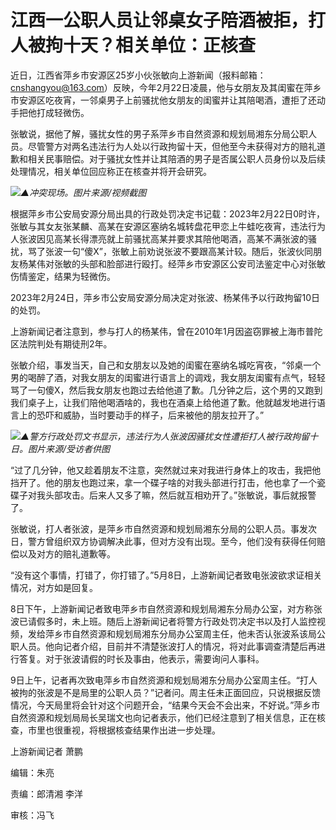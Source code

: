 # 江西一公职人员让邻桌女子陪酒被拒，打人被拘十天？相关单位：正核查

近日，江西省萍乡市安源区25岁小伙张敏向上游新闻（报料邮箱：cnshangyou@163.com）反映，今年2月22日凌晨，他与女朋友及其闺蜜在萍乡市安源区吃夜宵，一邻桌男子上前骚扰他女朋友的闺蜜并让其陪喝酒，遭拒了还动手把他打成轻微伤。

张敏说，据他了解，骚扰女性的男子系萍乡市自然资源和规划局湘东分局公职人员。尽管警方对两名违法行为人处以行政拘留十天，但他至今未获得对方的赔礼道歉和相关民事赔偿。对于骚扰女性并让其陪酒的男子是否属公职人员身份以及后续处理情况，相关单位回应称正在核查并将开会研究。

![](https://inews.gtimg.com/om_bt/OTzbabzjvuNfupGZT5QKcqjkcrE66muFJMI9gBd2R_1xoAA/1000)_▲冲突现场。图片来源/视频截图_

根据萍乡市公安局安源分局出具的行政处罚决定书记载：2023年2月22日0时许，张敏与其女友张某麟、高某在安源区塞纳名城转盘花甲恋上牛蛙吃夜宵，违法行为人张波因见高某长得漂亮就上前骚扰高某并要求其陪他喝酒，高某不满张波的骚扰，骂了张波一句“傻X”，张敏上前劝说张波不要跟高某计较。随后，张波伙同朋友杨某伟对张敏的头部和脸部进行殴打。经萍乡市安源区公安司法鉴定中心对张敏伤情鉴定，结果为轻微伤。

2023年2月24日，萍乡市公安局安源分局决定对张波、杨某伟予以行政拘留10日的处罚。

上游新闻记者注意到，参与打人的杨某伟，曾在2010年1月因盗窃罪被上海市普陀区法院判处有期徒刑2年。

张敏介绍，事发当天，自己和女朋友以及她的闺蜜在塞纳名城吃宵夜，“邻桌一个男的喝醉了酒，对我女朋友的闺蜜进行语言上的调戏，我女朋友闺蜜有点气，轻轻骂了一句傻X，然后我女朋友也跑过去给他道了歉。几分钟之后，这个男的又跑到我们桌子上，让我们陪他喝酒啥的，我也在酒桌上给他道了歉。他就越发地进行语言上的恐吓和威胁，当时要动手的样子，后来被他的朋友拉开了。”

![](https://inews.gtimg.com/om_bt/OKbjmQ40R12OcK0wgHu7iLYu5amRWywbz0mjOrSQygJuQAA/1000)_▲警方行政处罚文书显示，违法行为人张波因骚扰女性遭拒打人被行政拘留十日。图片来源/受访者供图_

“过了几分钟，他又趁着朋友不注意，突然就过来对我进行身体上的攻击，我把他挡开了。他的朋友也跑过来，拿一个碟子啥的对我头部进行打击，他也拿了一个瓷碟子对我头部攻击。后来人又多了嘛，然后就互相劝开了。”张敏说，事后就报警了。

张敏说，打人者张波，是萍乡市自然资源和规划局湘东分局的公职人员。事发次日，警方曾组织双方协调解决此事，但对方没有出现。至今，他们没有获得任何赔偿以及对方的赔礼道歉等。

“没有这个事情，打错了，你打错了。”5月8日，上游新闻记者致电张波欲求证相关情况，对方如是回复。

8日下午，上游新闻记者致电萍乡市自然资源和规划局湘东分局办公室，对方称张波已请假多时，未上班。随后上游新闻记者将警方行政处罚决定书以及打人监控视频，发给萍乡市自然资源和规划局湘东分局办公室周主任，他未否认张波系该局公职人员。他向记者介绍，目前并不清楚张波打人的情况，将对此事调查清楚后再进行答复。对于张波请假的时长及事由，他表示，需要询问人事科。

9日上午，记者再次致电萍乡市自然资源和规划局湘东分局办公室周主任。“打人被拘的张波是不是局里的公职人员？”记者问。周主任未正面回应，只说根据反馈情况，今天局里将会针对这个问题开会，“结果今天会不会出来，不好说。”萍乡市自然资源和规划局局长吴瑞文也向记者表示，他们已经注意到了相关信息，正在核查，市里也很重视，将根据核查结果作出进一步处理。

上游新闻记者 萧鹏

编辑：朱亮

责编：郎清湘 李洋

审核：冯飞

